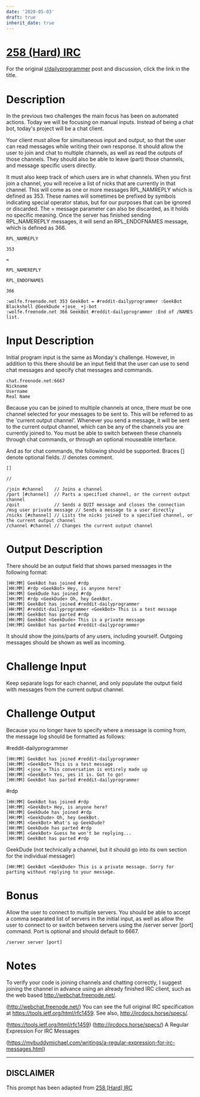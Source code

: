 ```yaml
---
date: '2020-05-03'
draft: true
inherit_date: true
---
```


# [258 (Hard) IRC](https://www.reddit.com/r/dailyprogrammer/comments/4ayjla/challenge_258_hard_irc_interactivity/)

For the original [r/dailyprogrammer](https://www.reddit.com/r/dailyprogrammer/) post and discussion, click the link in the title.

# Description
In the previous two challenges the main focus has been on automated actions. Today we will be focusing on manual inputs.
Instead of being a chat bot, today's project will be a chat client.

Your client must allow for simultaneous input and output, so that the user can read messages while writing their own
response. It should allow the user to join and chat to multiple channels, as well as read the outputs of those channels.
They should also be able to leave (part) those channels, and message specific users directly.

It must also keep track of which users are in what channels. When you first join a channel, you will receive a list of
nicks that are currently in that channel. This will come as one or more messages RPL_NAMREPLY which is defined as 353.
These names will sometimes be prefixed by symbols indicating special operator status, but for our purposes that can be
ignored or discarded. The = message parameter can also be discarded, as it holds no specific meaning. Once the server has
finished sending RPL_NAMEREPLY messages, it will send an RPL_ENDOFNAMES message, which is defined as 366.


```
RPL_NAMREPLY
```

```
353
```

```
=
```

```
RPL_NAMEREPLY
```

```
RPL_ENDOFNAMES
```

```
366
```

```
:wolfe.freenode.net 353 GeekBot = #reddit-dailyprogrammer :GeekBot Blackshell @GeekDude +jose_ +j-bot
:wolfe.freenode.net 366 GeekBot #reddit-dailyprogrammer :End of /NAMES list.
```
# Input Description
Initial program input is the same as Monday's challenge. However, in addition to this there should be an input field
that the user can use to send chat messages and specify chat messages and commands.


```
chat.freenode.net:6667
Nickname
Username
Real Name
```
Because you can be joined to multiple channels at once, there must be one channel selected for your messages to be sent to.
This will be referred to as the 'current output channel'. Whenever you send a message, it will be sent to the current
output channel, which can be any of the channels you are currently joined to. You must be able to switch between these
channels through chat commands, or through an optional mouseable interface.

And as for chat commands, the following should be supported. Braces [] denote optional fields. // denotes comment.


```
[]
```

```
//
```

```
/join #channel    // Joins a channel
/part [#channel]  // Parts a specified channel, or the current output channel
/quit             // Sends a QUIT message and closes the connection
/msg user private message // Sends a message to a user directly
/nicks [#channel] // Lists the nicks joined to a specified channel, or the current output channel
/channel #channel // Changes the current output channel
```
# Output Description
There should be an output field that shows parsed messages in the following format:


```
[HH:MM] GeekBot has joined #rdp
[HH:MM] #rdp <GeekBot> Hey, is anyone here?
[HH:MM] GeekDude has joined #rdp
[HH:MM] #rdp <GeekDude> Oh, hey GeekBot.
[HH:MM] GeekBot has joined #reddit-dailyprogrammer
[HH:MM] #reddit-dailyprogrammer <GeekBot> This is a test message
[HH:MM] GeekBot has parted #rdp
[HH:MM] GeekBot <GeekDude> This is a private message
[HH:MM] GeekBot has parted #reddit-dailyprogrammer
```
It should show the joins/parts of any users, including yourself. Outgoing messages should be shown as well as incoming.

# Challenge Input
Keep separate logs for each channel, and only populate the output field with messages from the current output channel.

# Challenge Output
Because you no longer have to specify where a message is coming from, the message log should be formatted as follows:

#reddit-dailyprogrammer


```
[HH:MM] GeekBot has joined #reddit-dailyprogrammer
[HH:MM] <GeekBot> This is a test message
[HH:MM] <jose_> This conversation is entirely made up
[HH:MM] <GeekBot> Yes, yes it is. Got to go!
[HH:MM] GeekBot has parted #reddit-dailyprogrammer
```
#rdp


```
[HH:MM] GeekBot has joined #rdp
[HH:MM] <GeekBot> Hey, is anyone here?
[HH:MM] GeekDude has joined #rdp
[HH:MM] <GeekDude> Oh, hey GeekBot.
[HH:MM] <GeekBot> What's up GeekDude?
[HH:MM] GeekDude has parted #rdp
[HH:MM] <GeekBot> Guess he won't be replying...
[HH:MM] GeekBot has parted #rdp
```
GeekDude (not technically a channel, but it should go into its own section for the individual messager)


```
[HH:MM] GeekBot <GeekDude> This is a private message. Sorry for parting without replying to your message.
```
# Bonus
Allow the user to connect to multiple servers. You should be able to accept a comma separated list of servers in the
initial input, as well as allow the user to connect to or switch between servers using the /server server [port] command.
Port is optional and should default to 6667.


```
/server server [port]
```
# Notes
To verify your code is joining channels and chatting correctly, I suggest joining the channel in advance using an already
finished IRC client, such as the web based http://webchat.freenode.net/.

(http://webchat.freenode.net/)
You can see the full original IRC specification at https://tools.ietf.org/html/rfc1459. See also, http://ircdocs.horse/specs/.

(https://tools.ietf.org/html/rfc1459)
(http://ircdocs.horse/specs/)
A Regular Expression For IRC Messages

(https://mybuddymichael.com/writings/a-regular-expression-for-irc-messages.html)

----
## **DISCLAIMER**
This prompt has been adapted from [258 [Hard] IRC](https://www.reddit.com/r/dailyprogrammer/comments/4ayjla/challenge_258_hard_irc_interactivity/
)
